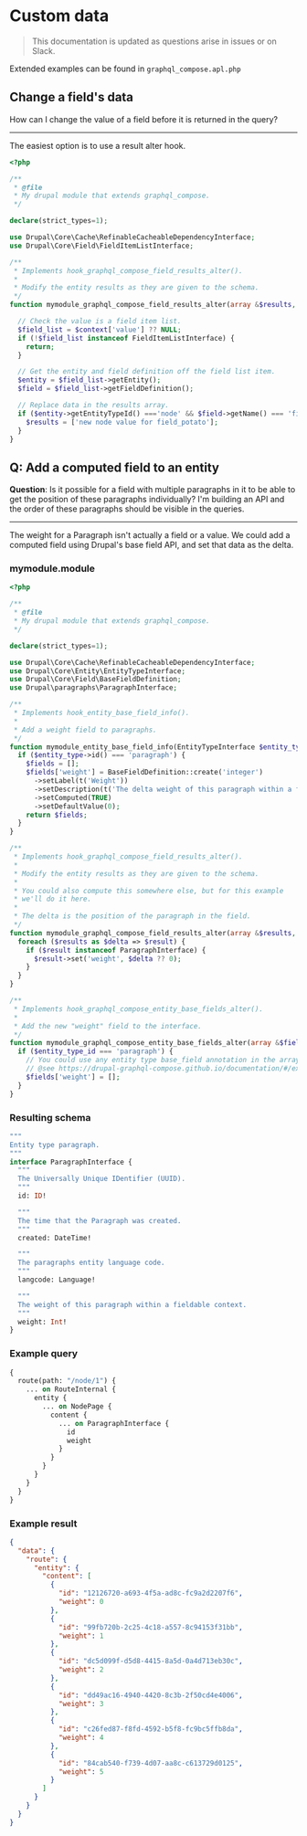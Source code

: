 # Custom data

> This documentation is updated as questions arise in issues or on Slack.

Extended examples can be found in `graphql_compose.apl.php`

## Change a field's data

How can I change the value of a field before it is returned in the query?

---

The easiest option is to use a result alter hook.

```php
<?php

/**
 * @file
 * My drupal module that extends graphql_compose.
 */

declare(strict_types=1);

use Drupal\Core\Cache\RefinableCacheableDependencyInterface;
use Drupal\Core\Field\FieldItemListInterface;

/**
 * Implements hook_graphql_compose_field_results_alter().
 *
 * Modify the entity results as they are given to the schema.
 */
function mymodule_graphql_compose_field_results_alter(array &$results, array $context, RefinableCacheableDependencyInterface $metadata): void {

  // Check the value is a field item list.
  $field_list = $context['value'] ?? NULL;
  if (!$field_list instanceof FieldItemListInterface) {
    return;
  }

  // Get the entity and field definition off the field list item.
  $entity = $field_list->getEntity();
  $field = $field_list->getFieldDefinition();

  // Replace data in the results array.
  if ($entity->getEntityTypeId() ==='node' && $field->getName() === 'field_potato') {
    $results = ['new node value for field_potato'];
  }
}
```

## Q: Add a computed field to an entity

**Question**: Is it possible for a field with multiple paragraphs in it to be able to get the position of these paragraphs individually? I'm building an API and the order of these paragraphs should be visible in the queries.

---

The weight for a Paragraph isn't actually a field or a value. We could add a computed field using Drupal's base field API, and set that data as the delta.

<!-- tabs:start -->

### **mymodule.module**

```php
<?php

/**
 * @file
 * My drupal module that extends graphql_compose.
 */

declare(strict_types=1);

use Drupal\Core\Cache\RefinableCacheableDependencyInterface;
use Drupal\Core\Entity\EntityTypeInterface;
use Drupal\Core\Field\BaseFieldDefinition;
use Drupal\paragraphs\ParagraphInterface;

/**
 * Implements hook_entity_base_field_info().
 *
 * Add a weight field to paragraphs.
 */
function mymodule_entity_base_field_info(EntityTypeInterface $entity_type): ?array {
  if ($entity_type->id() === 'paragraph') {
    $fields = [];
    $fields['weight'] = BaseFieldDefinition::create('integer')
      ->setLabel(t('Weight'))
      ->setDescription(t('The delta weight of this paragraph within a fielded context.'))
      ->setComputed(TRUE)
      ->setDefaultValue(0);
    return $fields;
  }
}

/**
 * Implements hook_graphql_compose_field_results_alter().
 *
 * Modify the entity results as they are given to the schema.
 *
 * You could also compute this somewhere else, but for this example
 * we'll do it here.
 *
 * The delta is the position of the paragraph in the field.
 */
function mymodule_graphql_compose_field_results_alter(array &$results, array $context, RefinableCacheableDependencyInterface $metadata): void {
  foreach ($results as $delta => $result) {
    if ($result instanceof ParagraphInterface) {
      $result->set('weight', $delta ?? 0);
    }
  }
}

/**
 * Implements hook_graphql_compose_entity_base_fields_alter().
 *
 * Add the new "weight" field to the interface.
 */
function mymodule_graphql_compose_entity_base_fields_alter(array &$fields, string $entity_type_id): void {
  if ($entity_type_id === 'paragraph') {
    // You could use any entity type base_field annotation in the array.
    // @see https://drupal-graphql-compose.github.io/documentation/#/extending/entity_type
    $fields['weight'] = [];
  }
}
```

### **Resulting schema**

```graphql
"""
Entity type paragraph.
"""
interface ParagraphInterface {
  """
  The Universally Unique IDentifier (UUID).
  """
  id: ID!

  """
  The time that the Paragraph was created.
  """
  created: DateTime!

  """
  The paragraphs entity language code.
  """
  langcode: Language!

  """
  The weight of this paragraph within a fieldable context.
  """
  weight: Int!
}
```

### **Example query**

```graphql
{
  route(path: "/node/1") {
    ... on RouteInternal {
      entity {
        ... on NodePage {
          content {
            ... on ParagraphInterface {
              id
              weight
            }
          }
        }
      }
    }
  }
}
```

### **Example result**

```json
{
  "data": {
    "route": {
      "entity": {
        "content": [
          {
            "id": "12126720-a693-4f5a-ad8c-fc9a2d2207f6",
            "weight": 0
          },
          {
            "id": "99fb720b-2c25-4c18-a557-8c94153f31bb",
            "weight": 1
          },
          {
            "id": "dc5d099f-d5d8-4415-8a5d-0a4d713eb30c",
            "weight": 2
          },
          {
            "id": "dd49ac16-4940-4420-8c3b-2f50cd4e4006",
            "weight": 3
          },
          {
            "id": "c26fed87-f8fd-4592-b5f8-fc9bc5ffb8da",
            "weight": 4
          },
          {
            "id": "84cab540-f739-4d07-aa8c-c613729d0125",
            "weight": 5
          }
        ]
      }
    }
  }
}
```

<!-- tabs:end -->
